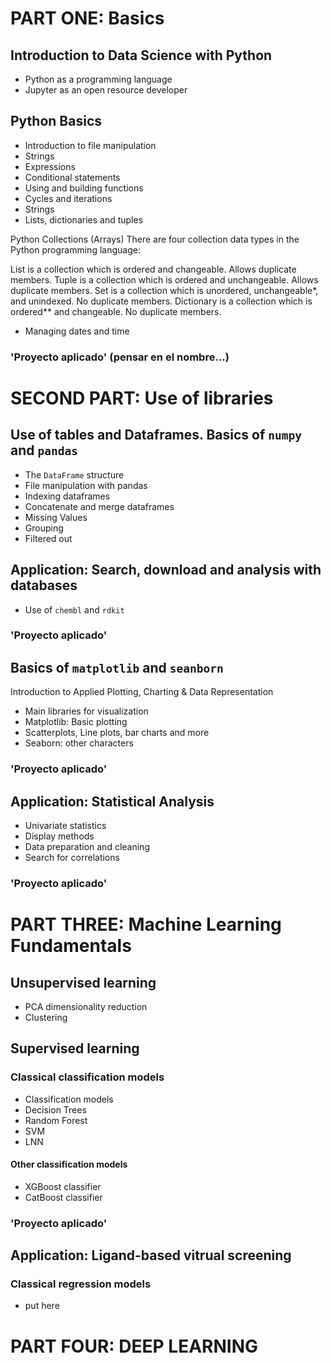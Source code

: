 # PART ONE: Basics

## Introduction to Data Science with Python

- Python as a programming language
- Jupyter as an open resource developer

## Python Basics

- Introduction to file manipulation
- Strings
- Expressions
- Conditional statements
- Using and building functions
- Cycles and iterations
- Strings
- Lists, dictionaries and tuples

Python Collections (Arrays)
There are four collection data types in the Python programming language:

List is a collection which is ordered and changeable. Allows duplicate members.
Tuple is a collection which is ordered and unchangeable. Allows duplicate members.
Set is a collection which is unordered, unchangeable*, and unindexed. No duplicate members.
Dictionary is a collection which is ordered** and changeable. No duplicate members.

- Managing dates and time

### 'Proyecto aplicado' (pensar en el nombre...)

# SECOND PART: Use of libraries

## Use of tables and **Dataframes**. Basics of `numpy` and `pandas`

- The `DataFrame` structure
- File manipulation with pandas
- Indexing dataframes
- Concatenate and merge dataframes
- Missing Values
- Grouping
- Filtered out

## Application: Search, download and analysis with databases

- Use of `chembl` and `rdkit`

### 'Proyecto aplicado'

## Basics of `matplotlib` and `seanborn`

Introduction to Applied Plotting, Charting & Data Representation

- Main libraries for visualization
- Matplotlib: Basic plotting
- Scatterplots, Line plots, bar charts and more
- Seaborn: other characters

### 'Proyecto aplicado'

## Application: Statistical Analysis

- Univariate statistics
- Display methods
- Data preparation and cleaning
- Search for correlations

### 'Proyecto aplicado'

# PART THREE: Machine Learning Fundamentals

## Unsupervised learning

- PCA dimensionality reduction
- Clustering

## Supervised learning

### Classical classification models

- Classification models
- Decision Trees
- Random Forest
- SVM
- LNN

#### Other classification models

- XGBoost classifier
- CatBoost classifier

### 'Proyecto aplicado'

## Application: Ligand-based vitrual screening

### Classical regression models

- put here

# PART FOUR: DEEP LEARNING
